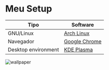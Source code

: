 # Meu Setup

**Tipo**        | **Software**
--------------- | ---------------
GNU/Linux       | [Arch Linux](https://www.archlinux.org/)
Navegador       | [Google Chrome](https://www.google.com/intl/pt-BR/chrome/)
Desktop environment | [KDE Plasma](https://wiki.archlinux.org/index.php/KDE_(Português)) 



![wallpaper](/imagens/wallpaper-01.jpg)
